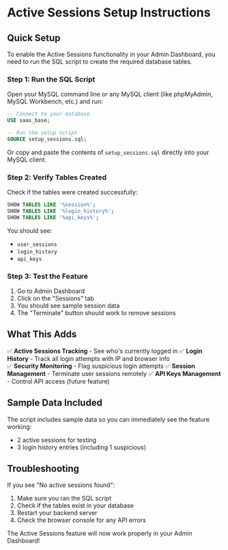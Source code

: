 # Active Sessions Setup Instructions

## Quick Setup

To enable the Active Sessions functionality in your Admin Dashboard, you need to run the SQL script to create the required database tables.

### Step 1: Run the SQL Script

Open your MySQL command line or any MySQL client (like phpMyAdmin, MySQL Workbench, etc.) and run:

```sql
-- Connect to your database
USE saas_base;

-- Run the setup script
SOURCE setup_sessions.sql;
```

Or copy and paste the contents of `setup_sessions.sql` directly into your MySQL client.

### Step 2: Verify Tables Created

Check if the tables were created successfully:

```sql
SHOW TABLES LIKE '%session%';
SHOW TABLES LIKE '%login_history%';
SHOW TABLES LIKE '%api_keys%';
```

You should see:
- `user_sessions`
- `login_history` 
- `api_keys`

### Step 3: Test the Feature

1. Go to Admin Dashboard
2. Click on the "Sessions" tab
3. You should see sample session data
4. The "Terminate" button should work to remove sessions

## What This Adds

✅ **Active Sessions Tracking** - See who's currently logged in
✅ **Login History** - Track all login attempts with IP and browser info  
✅ **Security Monitoring** - Flag suspicious login attempts
✅ **Session Management** - Terminate user sessions remotely
✅ **API Keys Management** - Control API access (future feature)

## Sample Data Included

The script includes sample data so you can immediately see the feature working:
- 2 active sessions for testing
- 3 login history entries (including 1 suspicious)

## Troubleshooting

If you see "No active sessions found":
1. Make sure you ran the SQL script
2. Check if the tables exist in your database
3. Restart your backend server
4. Check the browser console for any API errors

The Active Sessions feature will now work properly in your Admin Dashboard!